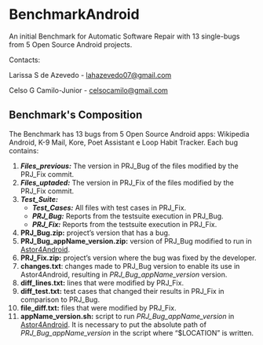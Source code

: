 # BenchmarkAndroid
An initial Benchmark for Automatic Software Repair with 13 single-bugs from 5 Open Source Android projects.

Contacts:

Larissa S de Azevedo - lahazevedo07@gmail.com

Celso G Camilo-Junior - celsocamilo@gmail.com

## Benchmark's Composition

The Benchmark has 13 bugs from 5 Open Source Android apps: Wikipedia Android, K-9 Mail, Kore, Poet Assistant e Loop Habit Tracker. Each bug contains:

1. ***Files_previous:*** The version in PRJ_Bug of the files modified by the PRJ_Fix commit. 
2. ***Files_uptaded:*** The version in PRJ_Fix of the files modified by the PRJ_Fix commit.
3. ***Test_Suite:***
	- ***Test_Cases:*** All files with test cases in PRJ_Fix. 
	- ***PRJ_Bug:*** Reports from the testsuite execution in PRJ_Bug. 
	- ***PRJ_Fix:*** Reports from the testsuite execution in PRJ_Fix. 
4. **PRJ_Bug.zip:** project’s version that has a bug.
5. **PRJ_Bug_appName_version.zip:** version of PRJ_Bug modified to run in [Astor4Android](https://github.com/kayquesousa/astor4android).
6. **PRJ_Fix.zip:** project’s version where the bug was fixed by the developer. 
7. **changes.txt**: changes made to PRJ_Bug version to enable its use in Astor4Android, resulting in *PRJ_Bug_appName_version* version.
8. **diff_lines.txt:** lines that were modified by PRJ_Fix. 
9. **diff_test.txt:** test cases that changed their results in PRJ_Fix in comparison to PRJ_Bug.
10. **file_diff.txt:** files that were modified by PRJ_Fix.
11. **appName_version.sh:** script to run *PRJ_Bug_appName_version* in [Astor4Android](https://github.com/kayquesousa/astor4android). It is necessary to put the absolute path of *PRJ_Bug_appName_version* in the script  where “$LOCATION” is written. 












